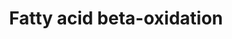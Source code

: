 ---
annotations:
- type: Pathway Ontology
  value: fatty acid beta degradation pathway
authors:
- MaintBot
- Egonw
- Susan
- Eweitz
description: Complete fatty acid beta-oxidation pathway for saturated and unsaturated
  fatty acids, developed and curated internally by BiGCaT Bioinformatics.   This pathway
  was previously split into three parts plus a meta file for statistics. If you still
  have these you can replace all four with this single pathway.
last-edited: 2021-05-07
organisms:
- Pan troglodytes
redirect_from:
- /index.php/Pathway:WP943
- /instance/WP943
schema-jsonld:
- '@context': https://schema.org/
  '@id': https://wikipathways.github.io/pathways/WP943.html
  '@type': Dataset
  creator:
    '@type': Organization
    name: WikiPathways
  description: Complete fatty acid beta-oxidation pathway for saturated and unsaturated
    fatty acids, developed and curated internally by BiGCaT Bioinformatics.   This
    pathway was previously split into three parts plus a meta file for statistics.
    If you still have these you can replace all four with this single pathway.
  keywords:
  - ACADS
  - HADH
  - ACSL5
  - ECHS1
  - Lauroyl-CoA
  - LIPF
  - LPL
  - Acyl-CoA
  - LIPC
  - CPT2
  - ACSL6
  - DCI
  - Linoleoyl-CoA
  - Glutaryl-CoA
  - ACADM
  - PNPLA2
  - Acetoacetyl-CoA
  - CHKB
  - Glycerol
  - Glyceraldehyde-3-Phosphate
  - HADHB
  - ACADVL
  - TPI1
  - ACSL3
  - CPT1A
  - GCDH
  - LIPE
  - ACSL4
  - CPT1B
  - GPD2
  - ACAT1
  - DLD
  - HADHA
  - ACSS2
  - ACADL
  - Dihydroxyacetone Phosphate
  - GK2
  - ACSL1
  - CRAT
  - SLC25A20
  - DECR1
  - GK
  - Acetyl-CoA
  license: CC0
  name: Fatty acid beta-oxidation
seo: CreativeWork
title: Fatty acid beta-oxidation
wpid: WP943
---